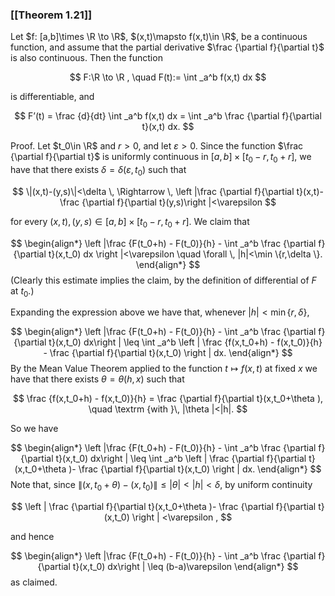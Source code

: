 ### [[Theorem 1.21]]

Let $f: [a,b]\times \R \to \R$, $(x,t)\mapsto f(x,t)\in \R$, be a continuous function, and assume that the partial derivative $\frac {\partial f}{\partial t}$ is also continuous. Then the function

$$ F:\R \to \R , \quad F(t):= \int _a^b f(x,t) dx $$

is differentiable, and

$$ F’(t) = \frac {d}{dt} \int _a^b f(x,t) dx = \int _a^b \frac {\partial f}{\partial t}(x,t) dx. $$

Proof. Let $t_0\in \R$ and $r>0$, and let $\varepsilon >0$. Since the function $\frac {\partial f}{\partial t}$ is uniformly continuous in $[a,b]\times [t_0-r, t_0+r]$, we have that there exists $\delta =\delta (\varepsilon ,t_0)$ such that

$$ \|(x,t)-(y,s)\|<\delta \, \Rightarrow \, \left |\frac {\partial f}{\partial t}(x,t)-\frac {\partial f}{\partial t}(y,s)\right |<\varepsilon $$

for every $(x,t),(y,s) \in [a,b]\times [t_0-r, t_0+r]$. We claim that



$$ \begin{align*} \left |\frac {F(t_0+h) - F(t_0)}{h} - \int _a^b \frac {\partial f}{\partial t}(x,t_0) dx \right |<\varepsilon \quad \forall \, |h|<\min \{r,\delta \}. \end{align*} $$ (Clearly this estimate implies the claim, by the definition of differential of $F$ at $t_0$.)

Expanding the expression above we have that, whenever $|h|<\min \{r,\delta \}$,



$$ \begin{align*} \left |\frac {F(t_0+h) - F(t_0)}{h} - \int _a^b \frac {\partial f}{\partial t}(x,t_0) dx\right | \leq \int _a^b \left | \frac {f(x,t_0+h) - f(x,t_0)}{h} - \frac {\partial f}{\partial t}(x,t_0) \right | dx. \end{align*} $$ By the Mean Value Theorem applied to the function $t\mapsto f(x,t)$ at fixed $x$ we have that there exists $\theta = \theta (h,x)$ such that

$$ \frac {f(x,t_0+h) - f(x,t_0)}{h} = \frac {\partial f}{\partial t}(x,t_0+\theta ), \quad \textrm {with }\, |\theta |<|h|. $$

So we have



$$ \begin{align*} \left |\frac {F(t_0+h) - F(t_0)}{h} - \int _a^b \frac {\partial f}{\partial t}(x,t_0) dx\right | \leq \int _a^b \left | \frac {\partial f}{\partial t}(x,t_0+\theta )- \frac {\partial f}{\partial t}(x,t_0) \right | dx. \end{align*} $$ Note that, since $\|(x,t_0+\theta ) - (x,t_0)\|\leq |\theta |<|h|<\delta$, by uniform continuity

$$ \left | \frac {\partial f}{\partial t}(x,t_0+\theta )- \frac {\partial f}{\partial t}(x,t_0) \right | <\varepsilon , $$

and hence



$$ \begin{align*} \left |\frac {F(t_0+h) - F(t_0)}{h} - \int _a^b \frac {\partial f}{\partial t}(x,t_0) dx\right | \leq (b-a)\varepsilon \end{align*} $$ as claimed.